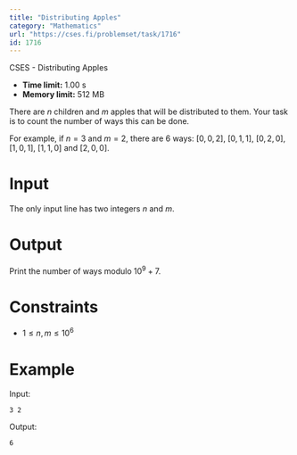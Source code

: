 ```yaml
---
title: "Distributing Apples"
category: "Mathematics"
url: "https://cses.fi/problemset/task/1716"
id: 1716
---
```


CSES - Distributing Apples

  * **Time limit:** 1.00 s
  * **Memory limit:** 512 MB

There are $n$ children and $m$ apples that will be distributed to them. Your
task is to count the number of ways this can be done.

For example, if $n=3$ and $m=2$, there are $6$ ways: $[0,0,2]$, $[0,1,1]$,
$[0,2,0]$, $[1,0,1]$, $[1,1,0]$ and $[2,0,0]$.

# Input

The only input line has two integers $n$ and $m$.

# Output

Print the number of ways modulo $10^9+7$.

# Constraints

  * $1 \le n,m \le 10^6$

# Example

Input:

    
    
    3 2
    

Output:

    
    
    6
    

